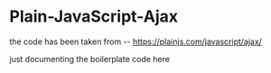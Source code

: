 # Plain-JavaScript-Ajax

the code has been taken from -- https://plainjs.com/javascript/ajax/

just documenting the boilerplate code here
